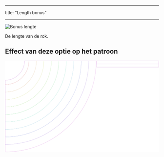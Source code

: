 - - -
title: "Length bonus"
- - -

![Bonus lengte](lengthbonus.svg)

De lengte van de rok.

## Effect van deze optie op het patroon

![Deze afbeelding toont het effect van deze optie door meerdere varianten die een andere waarde hebben voor deze optie te vervangen](sandy_lengthbonus_sample.svg "Effect of this option on the pattern")
